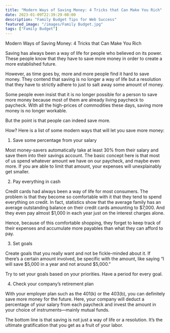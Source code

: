 ```yaml
---
title: "Modern Ways of Saving Money: 4 Tricks that Can Make You Rich"
date: 2023-01-09T22:39:29-08:00
description: "Family Budget Tips for Web Success"
featured_image: "/images/Family Budget.jpg"
tags: ["Family Budget"]
---
```


Modern Ways of Saving Money: 4 Tricks that Can Make You Rich

Saving has always been a way of life for people who believed on its power. These people know that they have to save more money in order to create a more established future.

However, as time goes by, more and more people find it hard to save money. They contend that saving is no longer a way of life but a resolution that they have to strictly adhere to just to salt away some amount of money. 

Some people even insist that it is no longer possible for a person to save more money because most of them are already living paycheck to paycheck. With all the high-prices of commodities these days, saving more money is no longer workable.

But the point is that people can indeed save more. 

How? Here is a list of some modern ways that will let you save more money:

1. Save some percentage from your salary

Most money-savers automatically take at least 30% from their salary and save them into their savings account. The basic concept here is that most of us spend whatever amount we have on our paycheck, and maybe even more. If you are able to limit that amount, your expenses will unexplainably get smaller.

2. Pay everything in cash

Credit cards had always been a way of life for most consumers. The problem is that they become so comfortable with it that they tend to spend everything on credit. In fact, statistics show that the average family has an average outstanding balance on their credit cards amounting to $7,000. And they even pay almost $1,000 in each year just on the interest charges alone.

Hence, because of this comfortable shopping, they forget to keep track of their expenses and accumulate more payables than what they can afford to pay.

3. Set goals

Create goals that you really want and not be fickle-minded about it. If there’s a certain amount involved, be specific with the amount, like saying “I will save $5,000 in a year and not around $5,000.”

Try to set your goals based on your priorities. Have a period for every goal. 

4. Check your company’s retirement plan

With your employer plan such as the 401(k) or the 403(b), you can definitely save more money for the future. Here, your company will deduct a percentage of your salary from each paycheck and invest the amount in your choice of instruments—mainly mutual funds.

The bottom line is that saving is not just a way of life or a resolution. It’s the ultimate gratification that you get as a fruit of your labor.

